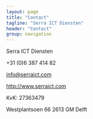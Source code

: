 ```yaml
---
layout: page
title: "Contact"
tagline: "Serra ICT Diensten"
header: "Contact"
group: navigation
---
```




Serra ICT Diensten

+31 (0)6 387 414 82

info@serraict.com

http://www.serraict.com

KvK: 27363479

Westplantsoen 66
2613 GM Delft